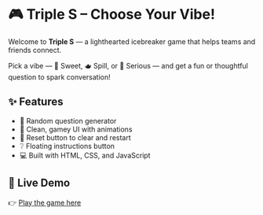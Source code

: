 # 🎮 Triple S – Choose Your Vibe!

Welcome to **Triple S** — a lighthearted icebreaker game that helps teams and friends connect.

Pick a vibe — 🍭 Sweet, 🫖 Spill, or 🧠 Serious — and get a fun or thoughtful question to spark conversation!

## ✨ Features

- 🎲 Random question generator
- 🌈 Clean, gamey UI with animations
- 🔄 Reset button to clear and restart
- ❔ Floating instructions button
- 💻 Built with HTML, CSS, and JavaScript

## 🚀 Live Demo

👉 [Play the game here](https://your-username.github.io/vibe-triple-s/)
